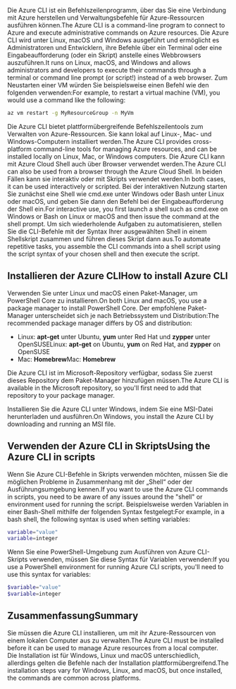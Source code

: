 <span data-ttu-id="cad3a-101">Die Azure CLI ist ein Befehlszeilenprogramm, über das Sie eine Verbindung mit Azure herstellen und Verwaltungsbefehle für Azure-Ressourcen ausführen können.</span><span class="sxs-lookup"><span data-stu-id="cad3a-101">The Azure CLI is a command-line program to connect to Azure and execute administrative commands on Azure resources.</span></span> <span data-ttu-id="cad3a-102">Die Azure CLI wird unter Linux, macOS und Windows ausgeführt und ermöglicht es Administratoren und Entwicklern, ihre Befehle über ein Terminal oder eine Eingabeaufforderung (oder ein Skript) anstelle eines Webbrowsers auszuführen.</span><span class="sxs-lookup"><span data-stu-id="cad3a-102">It runs on Linux, macOS, and Windows and allows administrators and developers to execute their commands through a terminal or command line prompt (or script!) instead of a web browser.</span></span> <span data-ttu-id="cad3a-103">Zum Neustarten einer VM würden Sie beispielsweise einen Befehl wie den folgenden verwenden:</span><span class="sxs-lookup"><span data-stu-id="cad3a-103">For example, to restart a virtual machine (VM), you would use a command like the following:</span></span>

 ```bash
 az vm restart -g MyResourceGroup -n MyVm
 ```

<span data-ttu-id="cad3a-104">Die Azure CLI bietet plattformübergreifende Befehlszeilentools zum Verwalten von Azure-Ressourcen. Sie kann lokal auf Linux-, Mac- und Windows-Computern installiert werden.</span><span class="sxs-lookup"><span data-stu-id="cad3a-104">The Azure CLI provides cross-platform command-line tools for managing Azure resources, and can be installed locally on Linux, Mac, or Windows computers.</span></span> <span data-ttu-id="cad3a-105">Die Azure CLI kann mit Azure Cloud Shell auch über Browser verwendet werden.</span><span class="sxs-lookup"><span data-stu-id="cad3a-105">The Azure CLI can also be used from a browser through the Azure Cloud Shell.</span></span> <span data-ttu-id="cad3a-106">In beiden Fällen kann sie interaktiv oder mit Skripts verwendet werden.</span><span class="sxs-lookup"><span data-stu-id="cad3a-106">In both cases, it can be used interactively or scripted.</span></span> <span data-ttu-id="cad3a-107">Bei der interaktiven Nutzung starten Sie zunächst eine Shell wie cmd.exe unter Windows oder Bash unter Linux oder macOS, und geben Sie dann den Befehl bei der Eingabeaufforderung der Shell ein.</span><span class="sxs-lookup"><span data-stu-id="cad3a-107">For interactive use, you first launch a shell such as cmd.exe on Windows or Bash on Linux or macOS and then issue the command at the shell prompt.</span></span> <span data-ttu-id="cad3a-108">Um sich wiederholende Aufgaben zu automatisieren, stellen Sie die CLI-Befehle mit der Syntax Ihrer ausgewählten Shell in einem Shellskript zusammen und führen dieses Skript dann aus.</span><span class="sxs-lookup"><span data-stu-id="cad3a-108">To automate repetitive tasks, you assemble the CLI commands into a shell script using the script syntax of your chosen shell and then execute the script.</span></span>

## <a name="how-to-install-azure-cli"></a><span data-ttu-id="cad3a-109">Installieren der Azure CLI</span><span class="sxs-lookup"><span data-stu-id="cad3a-109">How to install Azure CLI</span></span>
<span data-ttu-id="cad3a-110">Verwenden Sie unter Linux und macOS einen Paket-Manager, um PowerShell Core zu installieren.</span><span class="sxs-lookup"><span data-stu-id="cad3a-110">On both Linux and macOS, you use a package manager to install PowerShell Core.</span></span> <span data-ttu-id="cad3a-111">Der empfohlene Paket-Manager unterscheidet sich je nach Betriebssystem und Distribution:</span><span class="sxs-lookup"><span data-stu-id="cad3a-111">The recommended package manager differs by OS and distribution:</span></span>
- <span data-ttu-id="cad3a-112">Linux: **apt-get** unter Ubuntu, **yum** unter Red Hat und **zypper** unter OpenSUSE</span><span class="sxs-lookup"><span data-stu-id="cad3a-112">Linux: **apt-get** on Ubuntu, **yum** on Red Hat, and **zypper** on OpenSUSE</span></span>
- <span data-ttu-id="cad3a-113">Mac: **Homebrew**</span><span class="sxs-lookup"><span data-stu-id="cad3a-113">Mac: **Homebrew**</span></span>

<span data-ttu-id="cad3a-114">Die Azure CLI ist im Microsoft-Repository verfügbar, sodass Sie zuerst dieses Repository dem Paket-Manager hinzufügen müssen.</span><span class="sxs-lookup"><span data-stu-id="cad3a-114">The Azure CLI is available in the Microsoft repository, so you'll first need to add that repository to your package manager.</span></span>

<span data-ttu-id="cad3a-115">Installieren Sie die Azure CLI unter Windows, indem Sie eine MSI-Datei herunterladen und ausführen.</span><span class="sxs-lookup"><span data-stu-id="cad3a-115">On Windows, you install the Azure CLI by downloading and running an MSI file.</span></span>

## <a name="using-the-azure-cli-in-scripts"></a><span data-ttu-id="cad3a-116">Verwenden der Azure CLI in Skripts</span><span class="sxs-lookup"><span data-stu-id="cad3a-116">Using the Azure CLI in scripts</span></span>
<span data-ttu-id="cad3a-117">Wenn Sie Azure CLI-Befehle in Skripts verwenden möchten, müssen Sie die möglichen Probleme in Zusammenhang mit der „Shell“ oder der Ausführungsumgebung kennen.</span><span class="sxs-lookup"><span data-stu-id="cad3a-117">If you want to use the Azure CLI commands in scripts, you need to be aware of any issues around the "shell" or environment used for running the script.</span></span> <span data-ttu-id="cad3a-118">Beispielsweise werden Variablen in einer Bash-Shell mithilfe der folgenden Syntax festgelegt:</span><span class="sxs-lookup"><span data-stu-id="cad3a-118">For example, in a bash shell, the following syntax is used when setting variables:</span></span>

 ```bash
 variable="value"
 variable=integer
 ```

<span data-ttu-id="cad3a-119">Wenn Sie eine PowerShell-Umgebung zum Ausführen von Azure CLI-Skripts verwenden, müssen Sie diese Syntax für Variablen verwenden:</span><span class="sxs-lookup"><span data-stu-id="cad3a-119">If you use a PowerShell environment for running Azure CLI scripts, you'll need to use this syntax for variables:</span></span>

 ```powershell
 $variable="value"
 $variable=integer
 ```

## <a name="summary"></a><span data-ttu-id="cad3a-120">Zusammenfassung</span><span class="sxs-lookup"><span data-stu-id="cad3a-120">Summary</span></span>
<span data-ttu-id="cad3a-121">Sie müssen die Azure CLI installieren, um mit ihr Azure-Ressourcen von einem lokalen Computer aus zu verwalten.</span><span class="sxs-lookup"><span data-stu-id="cad3a-121">The Azure CLI must be installed before it can be used to manage Azure resources from a local computer.</span></span> <span data-ttu-id="cad3a-122">Die Installation ist für Windows, Linux und macOS unterschiedlich, allerdings gelten die Befehle nach der Installation plattformübergreifend.</span><span class="sxs-lookup"><span data-stu-id="cad3a-122">The installation steps vary for Windows, Linux, and macOS, but once installed, the commands are common across platforms.</span></span> 
